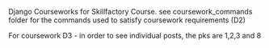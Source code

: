 Django Courseworks for Skillfactory Course. see coursework_commands folder for the commands used to satisfy coursework requirements (D2)

For coursework D3 - in order to see individual posts, the pks are 1,2,3 and 8
